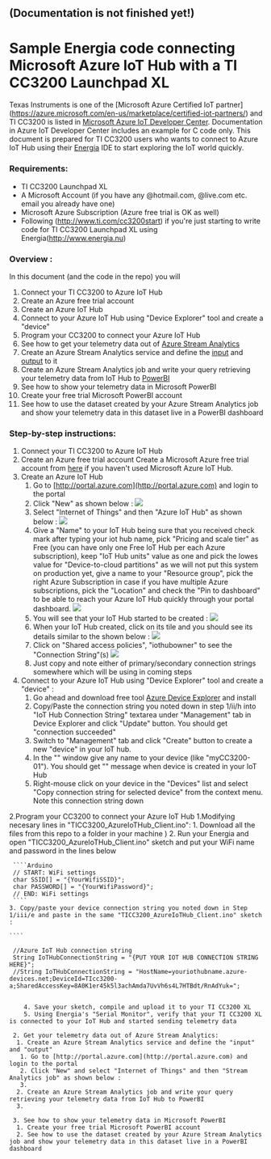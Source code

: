 ## (Documentation is not finished yet!)
# Sample Energia code connecting Microsoft Azure IoT Hub with a TI CC3200 Launchpad XL
Texas Instruments is one of the [Microsoft Azure Certified IoT partner] (https://azure.microsoft.com/en-us/marketplace/certified-iot-partners/) and TI CC3200 is listed in [Microsoft Azure IoT Developer Center](https://azure.microsoft.com/en-us/develop/iot/get-started/). Documentation in Azure IoT Developer Center includes an example for C code only. This document is prepared for TI CC3200 users who wants to connect to Azure IoT Hub using their  [Energia](http://www.energia.nu) IDE to start exploring the IoT world quickly.

### Requirements:
- TI CC3200 Launchpad XL
- A Microsoft Account (if you have any @hotmail.com, @live.com etc. email you already have one)
- Microsoft Azure Subscription (Azure free trial is OK as well)
- Following (http://www.ti.com/cc3200start) if you're just starting to write code for TI CC3200 Launchpad XL using Energia(http://www.energia.nu)

### Overview : 
In this document (and the code in the repo) you will 
 1. Connect your TI CC3200 to Azure IoT Hub
  1. Create an Azure free trial account
  2. Create an Azure IoT Hub
  3. Connect to your Azure IoT Hub using "Device Explorer" tool and create a "device"
  4. Program your CC3200 to connect your Azure IoT Hub
 2. See how to get your telemetry data out of [Azure Stream Analytics](https://azure.microsoft.com/en-us/services/stream-analytics/)
  1. Create an Azure Stream Analytics service and define the [input](https://azure.microsoft.com/en-us/documentation/articles/stream-analytics-define-inputs/) and [output](https://azure.microsoft.com/en-us/documentation/articles/stream-analytics-define-outputs/) to it
  2. Create an Azure Stream Analytics job and write your query retrieving your telemetry data from IoT Hub to [PowerBI](http://www.powerbi.com)
 3. See how to show your telemetry data in Microsoft PowerBI
  1. Create your free trial Microsoft PowerBI account
  2. See how to use the dataset created by your Azure Stream Analytics job and show your telemetry data in this dataset live in a PowerBI dashboard

### Step-by-step instructions:
 1. Connect your TI CC3200 to Azure IoT Hub
  1. Create an Azure free trial account
     Create a Microsoft Azure free trial account from [here](https://azure.microsoft.com/en-us/pricing/free-trial/) if you haven't used Microsoft Azure IoT Hub. 
  2. Create an Azure IoT Hub
      1. Go to [http://portal.azure.com](http://portal.azure.com) and login to the portal
      2. Click "New" as shown below : 
      ![](images/01_Azure_IoT_Hub_creation.png)
      3. Select "Internet of Things" and then "Azure IoT Hub" as shown below : 
      ![](images/02_Azure_IoT_Hub_creation.png)
      4. Give a "Name" to your IoT Hub being sure that you received check mark after typing your iot hub name, pick "Pricing and scale tier" as Free (you can have only one Free IoT Hub per each Azure subscription), keep "IoT Hub units" value as one and pick the lowes value for "Device-to-cloud partitions" as we will not put this system on production yet, give a name to your "Resource group", pick the right Azure Subscription in case if you have multiple Azure subscriptions, pick the "Location" and check the "Pin to dashboard" to be able to reach your Azure IoT Hub quickly through your portal dashboard.
      ![](images/03_Azure_IoT_Hub_creation.png)
      5. You will see that your IoT Hub started to be created : 
      ![](images/04_Azure_IoT_Hub_creation.png)
      6. When your IoT Hub created, click on its tile and you should see its details similar to the shown below : 
      ![](images/05_Azure_IoT_Hub_creation.png)
      7. Click on "Shared access policies", "iothubowner" to see the "Connection String"(s) 
      ![](images/06_Azure_IoT_Hub_creation.png)
      8. Just copy and note either of primary/secondary connection strings somewhere which will be using in coming steps
   3. Connect to your Azure IoT Hub using "Device Explorer" tool and create a "device" : 
      1. Go ahead and download free tool [Azure Device Explorer](https://github.com/Azure/azure-iot-sdks/blob/master/tools/DeviceExplorer/doc/how_to_use_device_explorer.md) and install
      2. Copy/Paste the connection string you noted down in step 1/ii/h into "IoT Hub Connection String" textarea under "Management" tab in Device Explorer and click "Update" button. You should get "connection succeeded"
      3. Switch to "Management" tab and click "Create" button to create a new "device" in your IoT hub.
      4. In the "" window give any name to your device (like "myCC3200-01"). You should get "" message when device is created in your IoT Hub
      5. Right-mouse click on your device in the "Devices" list and select "Copy connection string for selected device" from the context menu. Note this connection string down
 
 2.Program your CC3200 to connect your Azure IoT Hub
  1.Modifying necesary lines in "TICC3200_AzureIoTHub_Client.ino":
    1. Download all the files from this repo to a folder in your machine )
    2. Run your Energia and open "TICC3200_AzureIoTHub_Client.ino" sketch and put your WiFi name and password in the lines below

     ````Arduino
     // START: WiFi settings
     char SSID[] = "{YourWifiSSID}";
     char PASSWORD[] = "{YourWifiPassword}";
     // END: WiFi settings
     ````
    3. Copy/paste your device connection string you noted down in Step 1/iii/e and paste in the same "TICC3200_AzureIoTHub_Client.ino" sketch : 
    
    ````

     //Azure IoT Hub connection string
     String IoTHubConnectionString = "{PUT YOUR IOT HUB CONNECTION STRING HERE}";
     //String IoTHubConnectionString = "HostName=youriothubname.azure-devices.net;DeviceId=TIcc3200-a;SharedAccessKey=8A0K1er45k5l3achAmda7UvVh6s4L7HTBdt/RnAdYuk=";
```

    4. Save your sketch, compile and upload it to your TI CC3200 XL
    5. Using Energia's "Serial Monitor", verify that your TI CC3200 XL is connected to your IoT Hub and started sending telemetry data
    
 2. Get your telemetry data out of Azure Stream Analytics: 
  1. Create an Azure Stream Analytics service and define the "input" and "output"
   1. Go to [http://portal.azure.com](http://portal.azure.com) and login to the portal
   2. Click "New" and select "Internet of Things" and then "Stream Analytics job" as shown below : 
   3. 
  2. Create an Azure Stream Analytics job and write your query retrieving your telemetry data from IoT Hub to PowerBI
  3. 

 3. See how to show your telemetry data in Microsoft PowerBI
  1. Create your free trial Microsoft PowerBI account
  2. See how to use the dataset created by your Azure Stream Analytics job and show your telemetry data in this dataset live in a PowerBI dashboard



